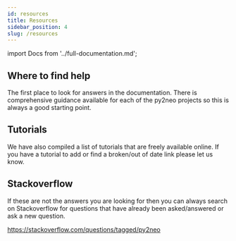 ```yaml
---
id: resources
title: Resources
sidebar_position: 4
slug: /resources
---
```

import Docs from '../full-documentation.md';

## Where to find help

The first place to look for answers in the documentation. There is comprehensive guidance available for each of the py2neo projects so this is always a good starting point. 

<Docs />

## Tutorials

We have also compiled a list of tutorials that are freely available online. If you have a tutorial to add or find a broken/out of date link please let us know.

## Stackoverflow

If these are not the answers you are looking for then you can always search on Stackoverflow for questions that have already been asked/answered or ask a new question.

https://stackoverflow.com/questions/tagged/py2neo